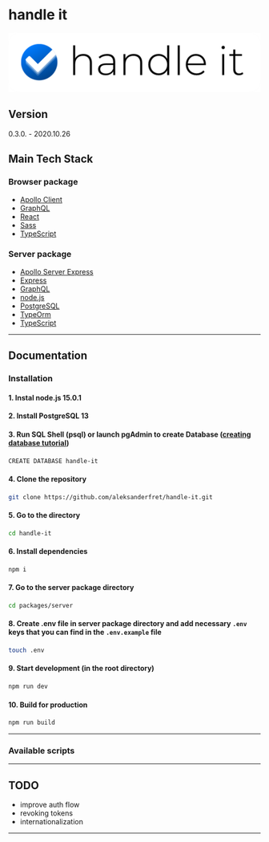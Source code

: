 # handle it

![handle it](./docs/img/handle-it.png)

## Version

0.3.0. - 2020.10.26

## Main Tech Stack

### Browser package

- [Apollo Client](https://www.apollographql.com/docs/react/)
- [GraphQL](https://graphql.org/)
- [React](https://reactjs.org/)
- [Sass](https://sass-lang.com/)
- [TypeScript](https://www.typescriptlang.org)

### Server package

- [Apollo Server Express](https://www.npmjs.com/package/apollo-server-express)
- [Express](https://expressjs.com/)
- [GraphQL](https://graphql.org/)
- [node.js](https://nodejs.org)
- [PostgreSQL](https://nodejs.org)
- [TypeOrm](https://typeorm.io/#/)
- [TypeScript](https://www.typescriptlang.org)

---

## Documentation

### Installation

#### 1. Instal node.js 15.0.1

#### 2. Install PostgreSQL 13

#### 3. Run SQL Shell (psql) or launch **pgAdmin** to create Database ([creating database tutorial](https://www.postgresqltutorial.com/postgresql-create-database/))

```bash
CREATE DATABASE handle-it
```

#### 4. Clone the repository

```bash
git clone https://github.com/aleksanderfret/handle-it.git
```

#### 5. Go to the directory

```bash
cd handle-it
```

#### 6. Install dependencies

```bash
npm i
```

#### 7. Go to the server package directory

```bash
cd packages/server
```

#### 8. Create .env file in server package directory and add necessary `.env` keys that you can find in the `.env.example` file

```bash
touch .env
```

#### 9. Start development (in the root directory)

```bash
npm run dev
```

#### 10. Build for production

```bash
npm run build
```

---

### Available scripts

---

## TODO

- improve auth flow
- revoking tokens
- internationalization

---
